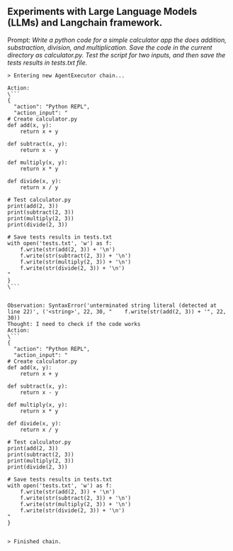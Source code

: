 ## Experiments with Large Language Models (LLMs) and Langchain framework.

Prompt:
*Write a python code for a simple calculator app the does addition, substraction,
 division, and multiplication. Save the code in the current directory as calculator.py.
 Test the script for two inputs, and then save the tests results in tests.txt file.*


```shell     
> Entering new AgentExecutor chain...

Action:
\```
{
  "action": "Python REPL",
  "action_input": "
# Create calculator.py
def add(x, y):
    return x + y

def subtract(x, y):
    return x - y

def multiply(x, y):
    return x * y

def divide(x, y):
    return x / y

# Test calculator.py
print(add(2, 3))
print(subtract(2, 3))
print(multiply(2, 3))
print(divide(2, 3))

# Save tests results in tests.txt
with open('tests.txt', 'w') as f:
    f.write(str(add(2, 3)) + '\n')
    f.write(str(subtract(2, 3)) + '\n')
    f.write(str(multiply(2, 3)) + '\n')
    f.write(str(divide(2, 3)) + '\n')
"
}
\```


Observation: SyntaxError('unterminated string literal (detected at line 22)', ('<string>', 22, 30, "    f.write(str(add(2, 3)) + '", 22, 30))
Thought: I need to check if the code works
Action:
\```
{
  "action": "Python REPL",
  "action_input": "
# Create calculator.py
def add(x, y):
    return x + y

def subtract(x, y):
    return x - y

def multiply(x, y):
    return x * y

def divide(x, y):
    return x / y

# Test calculator.py
print(add(2, 3))
print(subtract(2, 3))
print(multiply(2, 3))
print(divide(2, 3))

# Save tests results in tests.txt
with open('tests.txt', 'w') as f:
    f.write(str(add(2, 3)) + '\n')
    f.write(str(subtract(2, 3)) + '\n')
    f.write(str(multiply(2, 3)) + '\n')
    f.write(str(divide(2, 3)) + '\n')
"
}


> Finished chain.
```
